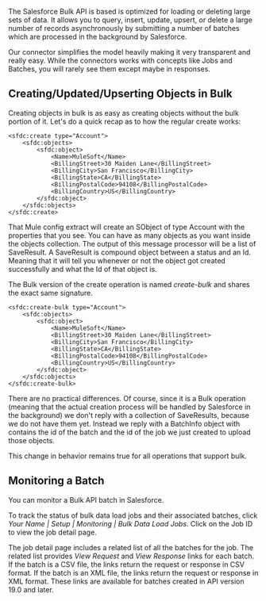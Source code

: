 The Salesforce Bulk API is based is optimized for loading or deleting large sets of data. It allows you to query, insert, update, upsert, or delete a large number of records asynchronously by submitting a number of batches which are processed in the background by Salesforce.

Our connector simplifies the model heavily making it very transparent and really easy. While the connectors works with concepts like Jobs and Batches, you will rarely see them except maybe in responses.

Creating/Updated/Upserting Objects in Bulk
------------------------------------------

Creating objects in bulk is as easy as creating objects without the bulk portion of it. Let's do a quick recap as to how the regular create works:

	<sfdc:create type="Account">
	    <sfdc:objects>
	        <sfdc:object>
	            <Name>MuleSoft</Name>
	            <BillingStreet>30 Maiden Lane</BillingStreet>
	            <BillingCity>San Francisco</BillingCity>
	            <BillingState>CA</BillingState>
	            <BillingPostalCode>94108</BillingPostalCode>
	            <BillingCountry>US</BillingCountry>
	        </sfdc:object>
	    </sfdc:objects>
	</sfdc:create>
	
That Mule config extract will create an SObject of type Account with the properties that you see. You can have as many objects as you want inside the objects collection. The output of this message processor will be a list of SaveResult. A SaveResult is compound object between a status and an Id. Meaning that it will tell you whenever or not the object got created successfully and what the Id of that object is.

The Bulk version of the create operation is named _create-bulk_ and shares the exact same signature.

	<sfdc:create-bulk type="Account">
	    <sfdc:objects>
	        <sfdc:object>
	            <Name>MuleSoft</Name>
	            <BillingStreet>30 Maiden Lane</BillingStreet>
	            <BillingCity>San Francisco</BillingCity>
	            <BillingState>CA</BillingState>
	            <BillingPostalCode>94108</BillingPostalCode>
	            <BillingCountry>US</BillingCountry>
	        </sfdc:object>
	    </sfdc:objects>
	</sfdc:create-bulk>
	
There are no practical differences. Of course, since it is a Bulk operation (meaning that the actual creation process will be handled by Salesforce in the background) we don't reply with a collection of SaveResults, because we do not have them yet. Instead we reply with a BatchInfo object with contains the id of the batch and the id of the job we just created to upload those objects.

This change in behavior remains true for all operations that support bulk.

Monitoring a Batch
------------------

You can monitor a Bulk API batch in Salesforce.

To track the status of bulk data load jobs and their associated batches, click *_Your Name_ | Setup | Monitoring | Bulk Data Load Jobs*. Click on the Job ID to view the job detail page.

The job detail page includes a related list of all the batches for the job. The related list provides _View Request_ and _View Response_ links for each batch. If the batch is a CSV file, the links return the request or response in CSV format. If the batch is an XML file, the links return the request or response in XML format. These links are available for batches created in API version 19.0 and later.